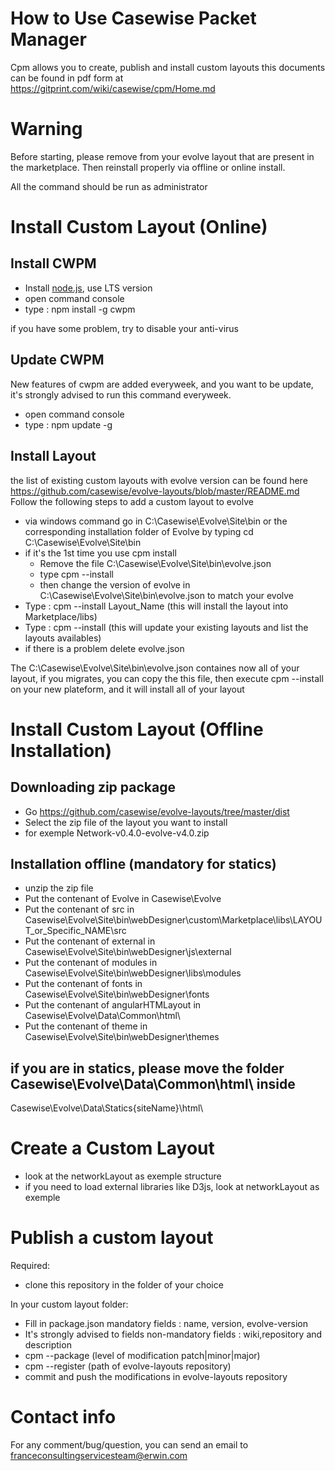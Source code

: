 # How to Use Casewise Packet Manager

Cpm allows you to create, publish and install custom layouts
this documents can be found in pdf form at https://gitprint.com/wiki/casewise/cpm/Home.md

# Warning

Before starting, please remove from your evolve layout that are present in the marketplace. Then reinstall properly via offline or online install.

All the command should be run as administrator

# Install Custom Layout (Online)

## Install CWPM

* Install [node.js](https://nodejs.org/en/), use LTS version
* open command console
* type : npm install -g cwpm  

if you have some problem, try to disable your anti-virus


## Update CWPM 

New features of cwpm are added everyweek, and you want to be update, it's strongly advised to run this command everyweek.
* open command console
* type : npm update -g 

## Install Layout

the list of existing custom layouts with evolve version can be found here 
https://github.com/casewise/evolve-layouts/blob/master/README.md
Follow the following steps to add a custom layout to evolve

* via windows command go in C:\Casewise\Evolve\Site\bin or the corresponding installation folder of Evolve by typing cd C:\Casewise\Evolve\Site\bin
* if it's the 1st time you use cpm install
  * Remove the file C:\Casewise\Evolve\Site\bin\evolve.json
  * type cpm --install
  * then change the version of evolve in C:\Casewise\Evolve\Site\bin\evolve.json to match your evolve
* Type : cpm --install Layout_Name (this will install the layout into Marketplace/libs)
* Type : cpm --install (this will update your existing layouts and list the layouts availables)
* if there is a problem delete evolve.json 

The C:\Casewise\Evolve\Site\bin\evolve.json containes now all of your layout, if you migrates, you can copy the this file, then execute cpm --install on your new plateform, and it will install all of your layout

# Install Custom Layout (Offline Installation)

## Downloading zip package

* Go https://github.com/casewise/evolve-layouts/tree/master/dist
* Select the zip file of the layout you want to install
* for exemple Network-v0.4.0-evolve-v4.0.zip

## Installation offline (mandatory for statics)

* unzip the zip file
* Put the contenant of Evolve in Casewise\Evolve
* Put the contenant of src in Casewise\Evolve\Site\bin\webDesigner\custom\Marketplace\libs\LAYOUT_or_Specific_NAME\src
* Put the contenant of external in Casewise\Evolve\Site\bin\webDesigner\js\external
* Put the contenant of modules in Casewise\Evolve\Site\bin\webDesigner\libs\modules
* Put the contenant of fonts in Casewise\Evolve\Site\bin\webDesigner\fonts
* Put the contenant of angularHTMLayout in Casewise\Evolve\Data\Common\html\
* Put the contenant of theme in Casewise\Evolve\Site\bin\webDesigner\themes

## if you are in statics, please move the folder Casewise\Evolve\Data\Common\html\ inside 
Casewise\Evolve\Data\Statics\{siteName}\html\


# Create a Custom Layout 

* look at the networkLayout as exemple structure
* if you need to load external libraries like D3js, look at networkLayout as exemple

# Publish a custom layout 

Required:
* clone this repository in the folder of your choice

In your custom layout folder:

* Fill in package.json mandatory fields : name, version, evolve-version
* It's strongly advised to fields non-mandatory fields : wiki,repository and description
* cpm --package (level of modification patch|minor|major)
* cpm --register (path of evolve-layouts repository)
* commit and push the modifications in evolve-layouts repository


# Contact info
For any comment/bug/question, you can send an email to franceconsultingservicesteam@erwin.com